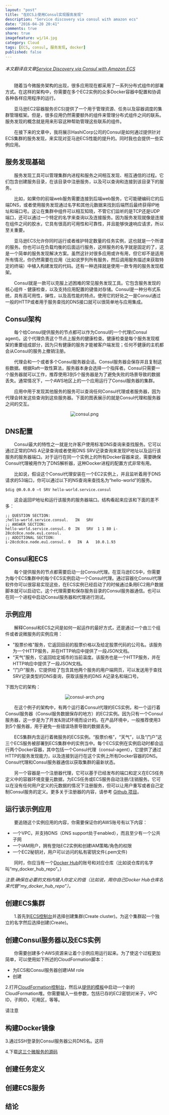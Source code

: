 ```yaml
---
layout: "post"
title: "在ECS上使用Consul实现服务发现"
description: "Service discovery via consul with amazon ecs"
date: "2016-04-20 20:41"
comments: true
share: true
imagefeature: wj/14.jpg
category: Cloud
tags: [ECS, consul, 服务发现, docker]
published: false
---
```

###### 本文翻译自文章[Service Discovery via Consul with Amazon ECS](https://aws.amazon.com/blogs/compute/service-discovery-via-consul-with-amazon-ecs/)

&emsp;&emsp;随着当今微服务架构的出现，很多应用现在都采用了一系列分布式组件的部署方式。在这样的架构中，你需要在多个EC2实例的众多Docker容器中配置和协调各种各样应用程序的运行。

&emsp;&emsp;亚马逊EC2容器服务(ECS)提供了一个用于管理资源、任务以及容器调度的集群管理框架。但是，很多应用仍然需要额外的组件来管理分布式组件之间的联系。服务发现的概念就是用来形容这种帮助管理这些联系的组件。

<!--more-->

&emsp;&emsp;在接下来的文章中，我将展示HashiCorp公司的Consul是如何通过提供针对ECS集群的服务发现，来实现对亚马逊ECS性能的提升的。同时我也会提供一些实例应用。

## 服务发现基础
&emsp;&emsp;服务发现工具可以管理集群内进程和服务之间相互发现、相互通信的过程。它们包含创建服务目录，在该目录中注册服务，以及可以查询和连接到该目录下的服务。

&emsp;&emsp;比如，如果你的前端web服务需要连接到后端web服务，它可能硬编码它的后端DNS，或者使用服务发现通过名字和其他元数据来找到后端然后最终获得IP地址和端口号。这让在集群中组件可以相互知晓，不管它们监听的是TCP还是UDP端口，还可以通过一个特定的名字来查询以及连接服务。因为服务发现就像是连接在组件之间的胶水，它具有很高的可用性和可靠性，并且能够快速响应请求，所以至关重要。

&emsp;&emsp;亚马逊ECS允许你同时运行或者维护特定数量的任务实例，这也就是一个所谓的服务。你也可以在负载均衡的后面运行服务，这样服务的名字就是固定的了，这是一个简单的服务发现解决方案。虽然这针对很多应用或许有用，但它却不是适用所有情况，你仍然需要在应用（比如说罗列所有服务，然后调用服务描述来获取特定的终端）中植入构建发现的代码。还有一种选择就是使用一款专用的服务发现框架。

&emsp;&emsp;Consul就是一款可以克服上述困难的常见服务发现工具。它包含服务发现的核心组件 - 健康检查，以及支持应用配置的键值对存储。Consul是一种分布式系统，具有高可用性，弹性，以及高性能的特点。使用它的好处之一是Consul通过一般的HTTP或者用于服务查找的DNS接口就可以很简单地与应用集成。

## Consul架构
&emsp;&emsp;每个给Consul提供服务的节点都可以作为Consul的一个代理(Consul agent)。这个代理负责这个节点上服务的健康检查。健康检查是每个服务发现框架的重要组成部分，因为只有健康的服务才能被客户端发现；任何不健康的主机都会从Consul的服务上撤销注册。

&emsp;&emsp;代理会和一个或者多个Consul服务器会话。Consul服务器会保存并且复制这些数据。根据Raft一致性算法，服务器本身会选择一个指挥者。Consul只需要一个服务器就可以工作，推荐使用3到5个服务器是为了避免失败的场景导致的数据丢失。通常情况下，一个AWS地区上的一个应用运行了Consul服务器的集群。

&emsp;&emsp;应用中用于发现其他服务的服务可以查询任何Consul代理或者服务器，因为代理会转发这些查询到这些服务器。下面的图表展示的就是Consul代理和服务器之间的交互。

  <center><img class="center" src="{{ site.url }}/images/2016/consul.png" alt="consul.png"></center>

## DNS配置
&emsp;&emsp;Consul最大的特性之一就是允许客户使用标准DNS查询来查找服务。它可以通过正常的DNS A记录查询或者使用DNS SRV记录查询来发现IP地址以及运行该服务的服务器端口。对于运行在同一个实例上的所有Docker容器来说，需要确保Consul代理被用作为了DNS解析器，这种Docker进程的配置方式非常有用。

&emsp;&emsp;比如说，假设这个Consul代理安装在一个EC2实例上，并且监听着用于DNS请求的53端口，你可以通过以下的NS查询来查找名为“hello-world”的服务。
```
$dig @0.0.0.0 –t SRV hello-world.service.consul
```
&emsp;&emsp;这会返回IP地址和运行该服务的服务器端口。结构看起来应该和下面的差不多：
```
;; QUESTION SECTION:
;hello-world.service.consul.   IN	SRV
;; ANSWER SECTION:
hello-world.service.consul.	0  IN	SRV  1 1 80 i-28cdc8ce.node.eu1.consul.
;; ADDITIONAL SECTION:
i-28cdc8ce.node.eu1.consul. 0	IN	A	10.0.1.93
```

## Consul和ECS
&emsp;&emsp;每个提供服务的节点都需要启动一台Consul代理。在亚马逊ECS中，你需要为每个ECS集群中的每个ECS实例启动一个Consul代理。通过容器化Consul代理软件你可以很容易实现这些，在ECS实例已经启动了的时候通过条用EC2用户数据脚本就可以启动它。这个代理需要和保存服务目录的Consul服务器通信。也可以在同一个进程中启动Consul服务器和代理进行测试。

## 示例应用
&emsp;&emsp;解释Consul和ECS之间是如何一起运作的最好方式，还是通过一个由三个组件或者说微服务的实例应用：
- "股票价格"服务，它返回目前的股票价格以及给定股票代码的公司名。该服务为一个HTTP服务，并在HTTP响应中提供了一段JSON文档。
- “天气”服务，它返回给定城市的当前温度。该服务也是一个HTTP服务，并在HTTP响应中提供了一段JSON文档。
- “门户”服务，它提供给了包含其他两个服务的用户端网页，可以发送用于查找SRV记录类型的DNS查询，获取该服务的DNS A记录名和端口号。

下图为它的架构：
  <center><img class="center" src="{{ site.url }}/images/2016/consul-arch.png" alt="consul-arch.png"></center>

&emsp;&emsp;在这个例子的架构中，有两个运行着Consul代理的ECS实例，和一个运行着Consul服务器（Consul服务数据保存的地方）的EC2实例。因为只有一个Consul服务器，这一步是为了开发&测试环境而设计的。在产品环境中，一般推荐使用3到5个服务器，用于避免一些错误场景导致的数据丢失。

&emsp;&emsp;ECS集群内含运行着微服务的ECS实例。“股票价格”，“天气”，以及“门户”这三个ECS服务被部署到ECS集群中的实例当中。每个ECS实例在实例启动时都会运行两个Docker容器，其中包括一个Consul代理（consul-agent），它提供了通过HTTP的服务发现能力，以及连接到运行在这个实例上所有Docker容器的DNS。Consul代理和Consul服务器通信以获取集群的最新状态。

&emsp;&emsp;另一个容器是一个注册器代理，它可以基于已经发布的端口和定义在ECS任务定义中的容器环境变量元数据，为ECS任务或ECS服务自动注册/注销服务。它可以在没有任何用户定义的元数据的情况下注册服务，但可以让用户重写或者自己定制Consul服务的定义。更多关于注册器的内容，请参考 [Github 项目](https://github.com/gliderlabs/registrator/commit/1098fc63857a357e6ebea9971c41aa397a24381b)。

## 运行该示例应用
&emsp;&emsp;要追随这个实例应用的内容，你需要保证你的AWS账号有以下内容：
- 一个VPC，并支持DNS（DNS support处于enabled），而且至少有一个公共子网
- 一个IAM用户，拥有登陆EC2实例和创建IAM策略/角色的权限
- 一个EC2秘钥对，用户可以访问的私有密钥文件(.pem文件)

&emsp;&emsp;同时，你应当有一个[Docker Hub](http://registry.hub.docker.com)的账号和对应仓库（比如说仓库的名字叫“my_docker_hub_repo”。）

*注意:确保在必要的文档内键入你定义的值（比如说，用你自己Docker Hub仓库名来代替“my_docker_hub_repo”）。*

## 创建ECS集群
&emsp;&emsp;1.首先到[ECS控制台](https://console.aws.amazon.com/ecs/home)并选择创建集群(Create cluster)。为这个集群起一个独立的名字然后选择创建(Create)。

## 创建Consul服务器以及ECS实例
&emsp;&emsp;你需要创建多个AWS资源来让着个示例应用运行起来。为了使这个过程更加简单，可以使用如下所述的CloudFormation脚本：
- 为ECS和Consul服务器创建IAM role
- 创建


2.打开[CloudFormation控制台](https://console.aws.amazon.com/cloudformation/home)，然后从[提供的模板](https://github.com/awslabs/service-discovery-ecs-consul/blob/master/service-discovery-blog-template)中启动一个新的CloudFormation堆。你需要输入一些参数，包括已存的EC2密钥对米子，VPC ID，子网ID，可用区，等等。

请注意


## 构建Docker镜像
3.通过SSH登录到Consul服务器公共DNS名。这将

4.下载[这三个微服务的源码]()

## 创建任务定义

## 创建ECS服务

## 结论
